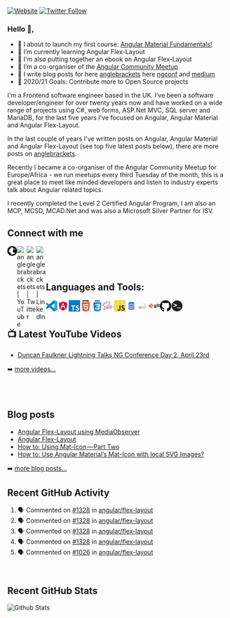 [![Website](https://img.shields.io/website?label=anglebrackets.dev&style=for-the-badge&url=https%3A%2F%2Fanglebrackets.dev)](https://anglebrackets.dev)
[![Twitter Follow](https://img.shields.io/twitter/follow/duncanfaulkner?color=1DA1F2&logo=twitter&style=for-the-badge)](https://twitter.com/intent/follow?original_referer=https%3A%2F%2Fgithub.com%2FDuncanFaulkner&screen_name=DuncanFaulkner)

### Hello 👋, 
- 🔭 I about to launch my first course: [Angular Material Fundamentals!][course]
- 🌱 I’m currently learning Angular Flex-Layout
- 📙 I'm also putting together an ebook on Angular Flex-Layout
- 👯 I’m a co-organiser of the [Angular Community Meetup][meetup]
- 📮 I write blog posts for here [anglebrackets][website] here [ngconf] and [medium]
- 🥅 2020/21 Goals: Contribute more to Open Source projects


I'm a Frontend software engineer based in the UK. I've been a software developer/engineer for over twenty years now and have worked on a wide range of projects using C#, web forms, ASP.Net MVC, SQL server and MariaDB, for the last five years I've focused on Angular, Angular Material and Angular Flex-Layout.

In the last couple of years I've written posts on Angular, Angular Material and Angular Flex-Layout (see top five latest posts below), there are more posts on [anglebrackets][website].

Recently I became a co-organiser of the Angular Community Meetup for Europe/Africa - we run meetups every third Tuesday of the month, this is a great place to meet like minded developers and listen to industry experts talk about Angular related topics.

I recently completed the Level 2 Certified Angular Program, I am also an MCP, MCSD, MCAD.Net and was also a Microsoft Silver Partner for ISV.


## Connect with me
[<img align="left" alt="anglebrackets.dev" width="22px" src="https://raw.githubusercontent.com/iconic/open-iconic/master/svg/globe.svg" />][website]
[<img align="left" alt="anglebrackets | YouTube" width="22px" src="https://cdn.jsdelivr.net/npm/simple-icons@v3/icons/youtube.svg" />][youtube]
[<img align="left" alt="anglebrackets | Twitter" width="22px" src="https://cdn.jsdelivr.net/npm/simple-icons@v3/icons/twitter.svg" />][twitter]
[<img align="left" alt="anglebrackets | LinkedIn" width="22px" src="https://cdn.jsdelivr.net/npm/simple-icons@v3/icons/linkedin.svg" />][linkedin]


<br />
<br />

<br />

## Languages and Tools:
<img align="left" alt="Visual Studio Code" width="26px" src="https://raw.githubusercontent.com/github/explore/80688e429a7d4ef2fca1e82350fe8e3517d3494d/topics/visual-studio-code/visual-studio-code.png" />
<img align="left" alt="angular" width="26px" src="https://raw.githubusercontent.com/github/explore/80688e429a7d4ef2fca1e82350fe8e3517d3494d/topics/angular/angular.png"/>
<img align="left" alt="typescript" width="26px" src="https://raw.githubusercontent.com/github/explore/80688e429a7d4ef2fca1e82350fe8e3517d3494d/topics/typescript/typescript.png"/>
<img align="left" alt="HTML5" width="26px" src="https://raw.githubusercontent.com/github/explore/80688e429a7d4ef2fca1e82350fe8e3517d3494d/topics/html/html.png"/>
<img align="left" alt="CSS3" width="26px" src="https://raw.githubusercontent.com/github/explore/80688e429a7d4ef2fca1e82350fe8e3517d3494d/topics/css/css.png" /><img align="left" alt="Sass" width="26px" src="https://raw.githubusercontent.com/github/explore/80688e429a7d4ef2fca1e82350fe8e3517d3494d/topics/sass/sass.png"/>
<img align="left" alt="JavaScript" width="26px" src="https://raw.githubusercontent.com/github/explore/80688e429a7d4ef2fca1e82350fe8e3517d3494d/topics/javascript/javascript.png" />
<img align="left" alt="SQL" width="26px" src="https://raw.githubusercontent.com/github/explore/80688e429a7d4ef2fca1e82350fe8e3517d3494d/topics/sql/sql.png" />
<img align="left" alt="MySQL" width="26px" src="https://raw.githubusercontent.com/github/explore/80688e429a7d4ef2fca1e82350fe8e3517d3494d/topics/mysql/mysql.png" />
<img align="left" alt="Git" width="26px" src="https://raw.githubusercontent.com/github/explore/80688e429a7d4ef2fca1e82350fe8e3517d3494d/topics/git/git.png" />

<img align="left" alt="GitHub" width="26px" src="https://raw.githubusercontent.com/github/explore/78df643247d429f6cc873026c0622819ad797942/topics/github/github.png" />
<img align="left" alt="Terminal" width="26px" src="https://raw.githubusercontent.com/github/explore/80688e429a7d4ef2fca1e82350fe8e3517d3494d/topics/terminal/terminal.png" />

<br />
<br />

## 📺 Latest YouTube Videos
<!-- YOUTUBE:START -->
- [Duncan Faulkner   Lightning Talks NG Conference Day 2, April 23rd](https://www.youtube.com/watch?v=7Cq1cGt0OSA)
<!-- YOUTUBE:END -->

➡️ [more videos...](https://youtube.com/channel/UC0GZuMaHzmbcvtmP1ZeMMcQ)

<br />
<br />

## Blog posts
<!-- BLOG-POST-LIST:START -->
- [Angular Flex-Layout using MediaObserver](https://medium.com/ngconf/angular-flex-layout-using-mediaobserver-20d13931b1dd?source=rss-767968b520a3------2)
- [Angular Flex-Layout](https://medium.com/ngconf/angular-flex-layout-ddf1c8fad37e?source=rss-767968b520a3------2)
- [How to: Using Mat-Icon — Part Two](https://medium.com/ngconf/how-to-using-mat-icon-part-two-2dfb748c7bfc?source=rss-767968b520a3------2)
- [How to: Use Angular Material’s Mat-Icon with local SVG Images?](https://medium.com/ngconf/how-to-use-angular-materials-mat-icon-with-local-svg-images-b479134701af?source=rss-767968b520a3------2)
<!-- BLOG-POST-LIST:END -->
➡️ [more blog posts...][website]

## Recent GitHub Activity  
<!--START_SECTION:activity-->
1. 🗣 Commented on [#1328](https://github.com/angular/flex-layout/issues/1328) in [angular/flex-layout](https://github.com/angular/flex-layout)
2. 🗣 Commented on [#1328](https://github.com/angular/flex-layout/issues/1328) in [angular/flex-layout](https://github.com/angular/flex-layout)
3. 🗣 Commented on [#1328](https://github.com/angular/flex-layout/issues/1328) in [angular/flex-layout](https://github.com/angular/flex-layout)
4. 🗣 Commented on [#1328](https://github.com/angular/flex-layout/issues/1328) in [angular/flex-layout](https://github.com/angular/flex-layout)
5. 🗣 Commented on [#1026](https://github.com/angular/flex-layout/issues/1026) in [angular/flex-layout](https://github.com/angular/flex-layout)
<!--END_SECTION:activity-->

<br />

## Recent GitHub Stats
<img align="left" alt="Github Stats" src="https://github-readme-stats.vercel.app/api?username=DuncanFaulkner&show_icons=true&theme=dark" />

[website]: https://anglebrackets.dev
[ngconf]: https://medium.com/ngconf/
[medium]: https://anglebrackets-dev.medium.com/
[course]: http://thinkster.io/
[twitter]: https://twitter.com/duncanfaulkner
[youtube]: https://youtube.com/channel/UC0GZuMaHzmbcvtmP1ZeMMcQ
[linkedin]: https://linkedin.com/in/duncanfaulkner1
[meetup]: https://angularcommunity.net/home

